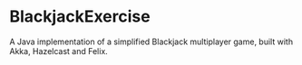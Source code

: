 # BlackjackExercise
A Java implementation of a simplified Blackjack multiplayer game, built with Akka, Hazelcast and Felix.
